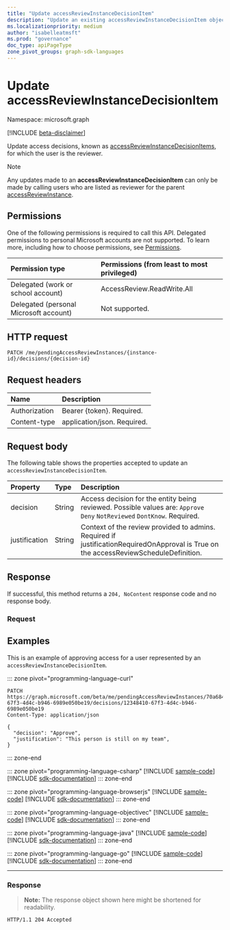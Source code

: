 ```yaml
---
title: "Update accessReviewInstanceDecisionItem"
description: "Update an existing accessReviewInstanceDecisionItem object that calling user is the reviewer of."
ms.localizationpriority: medium
author: "isabelleatmsft"
ms.prod: "governance"
doc_type: apiPageType
zone_pivot_groups: graph-sdk-languages
---
```


# Update accessReviewInstanceDecisionItem

Namespace: microsoft.graph

[!INCLUDE [beta-disclaimer](../../includes/beta-disclaimer.md)]

Update access decisions, known as [accessReviewInstanceDecisionItems](../resources/accessreviewinstancedecisionitem.md), for which the user is the reviewer.

>[!NOTE]
>Any updates made to an **accessReviewInstanceDecisionItem** can only be made by calling users who are listed as reviewer for the parent [accessReviewInstance](../resources/accessreviewinstance.md).

## Permissions
One of the following permissions is required to call this API. Delegated permissions to personal Microsoft accounts are not supported. To learn more, including how to choose permissions, see [Permissions](/graph/permissions-reference).

|Permission type                        | Permissions (from least to most privileged)              |
|:--------------------------------------|:---------------------------------------------------------|
|Delegated (work or school account)     | AccessReview.ReadWrite.All |
|Delegated (personal Microsoft account)|Not supported.|

## HTTP request
<!-- { "blockType": "ignored" } -->
```http
PATCH /me/pendingAccessReviewInstances/{instance-id}/decisions/{decision-id}
```
## Request headers
| Name         | Description |
|:-------------|:------------|
|Authorization|Bearer {token}. Required.|
| Content-type | application/json. Required. |

## Request body
The following table shows the properties accepted to update an `accessReviewInstanceDecisionItem`.

| Property     | Type       | Description |
|:-------------|:------------|:------------|
| decision  | String | Access decision for the entity being reviewed. Possible values are: `Approve` `Deny` `NotReviewed` `DontKnow`. Required.  |
|  justification | String | Context of the review provided to admins. Required if justificationRequiredOnApproval is True on the accessReviewScheduleDefinition.  |

## Response
If successful, this method returns a `204, NoContent` response code and no response body.

### Request
## Examples

This is an example of approving access for a user represented by an `accessReviewInstanceDecisionItem`.

::: zone pivot="programming-language-curl"
<!-- {
  "blockType": "request",
  "name": "update_accessReviewInstanceDecisionItem"
}-->
``` http
PATCH https://graph.microsoft.com/beta/me/pendingAccessReviewInstances/70a68410-67f3-4d4c-b946-6989e050be19/decisions/12348410-67f3-4d4c-b946-6989e050be19
Content-Type: application/json

{
  "decision": "Approve",
  "justification": "This person is still on my team",
}
```

::: zone-end

::: zone pivot="programming-language-csharp"
[!INCLUDE [sample-code](../includes/snippets/csharp/update-accessreviewinstancedecisionitem-csharp-snippets.md)]
[!INCLUDE [sdk-documentation](../includes/snippets/snippets-sdk-documentation-link.md)]
::: zone-end

::: zone pivot="programming-language-browserjs"
[!INCLUDE [sample-code](../includes/snippets/javascript/update-accessreviewinstancedecisionitem-javascript-snippets.md)]
[!INCLUDE [sdk-documentation](../includes/snippets/snippets-sdk-documentation-link.md)]
::: zone-end

::: zone pivot="programming-language-objectivec"
[!INCLUDE [sample-code](../includes/snippets/objc/update-accessreviewinstancedecisionitem-objc-snippets.md)]
[!INCLUDE [sdk-documentation](../includes/snippets/snippets-sdk-documentation-link.md)]
::: zone-end

::: zone pivot="programming-language-java"
[!INCLUDE [sample-code](../includes/snippets/java/update-accessreviewinstancedecisionitem-java-snippets.md)]
[!INCLUDE [sdk-documentation](../includes/snippets/snippets-sdk-documentation-link.md)]
::: zone-end

::: zone pivot="programming-language-go"
[!INCLUDE [sample-code](../includes/snippets/go/update-accessreviewinstancedecisionitem-go-snippets.md)]
[!INCLUDE [sdk-documentation](../includes/snippets/snippets-sdk-documentation-link.md)]
::: zone-end

---

### Response
>**Note:** The response object shown here might be shortened for readability.
<!-- {
  "blockType": "response"
} -->
```http
HTTP/1.1 204 Accepted
```

<!--
{
  "type": "#page.annotation",
  "description": "Update accessReviewInstanceDecisionItem",
  "keywords": "",
  "section": "documentation",
  "tocPath": "",
  "suppressions": [
  ]
}
-->
